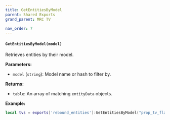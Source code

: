 ```yaml
--- 
title: GetEntitiesByModel 
parent: Shared Exports 
grand_parent: MRC TV 

nav_order: 7
--- 
```

#### `GetEntitiesByModel(model)`
Retrieves entities by their model.

**Parameters:**
- `model` (`string`): Model name or hash to filter by.

**Returns:**
- `table`: An array of matching `entityData` objects.

**Example:**
```lua
local tvs = exports['rebound_entities']:GetEntitiesByModel("prop_tv_flat_01")
```
